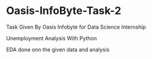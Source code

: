 # Oasis-InfoByte-Task-2

Task Given By Oasis Infobyte for Data Science Internship

Unemployment Analysis With Python

EDA done onn the given data and analysis 
